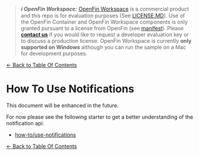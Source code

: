 > **_:information_source: OpenFin Workspace:_** [OpenFin Workspace](https://www.openfin.co/workspace/) is a commercial product and this repo is for evaluation purposes (See [LICENSE.MD](../LICENSE.MD)). Use of the OpenFin Container and OpenFin Workspace components is only granted pursuant to a license from OpenFin (see [manifest](../public/manifest.fin.json)). Please [**contact us**](https://www.openfin.co/workspace/poc/) if you would like to request a developer evaluation key or to discuss a production license.
> OpenFin Workspace is currently **only supported on Windows** although you can run the sample on a Mac for development purposes.

[<- Back to Table Of Contents](../README.md)

# How To Use Notifications

This document will be enhanced in the future.

For now please see the following starter to get a better understanding of the notification api:

- [how-to/use-notifications](../../use-notifications/README.md)

[<- Back to Table Of Contents](../README.md)
